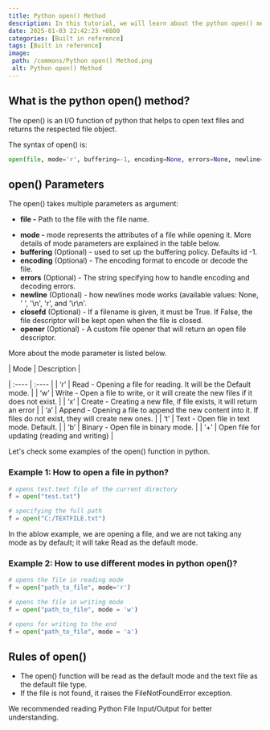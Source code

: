 ```yaml
---
title: Python open() Method
description: In this tutorial, we will learn about the python open() method and its uses.
date: 2025-01-03 22:42:23 +0800
categories: [Built in reference]
tags: [Built in reference]
image:
 path: /commons/Python open() Method.png
 alt: Python open() Method
---
```


## What is the python open() method?

The open() is an I/O function of python that helps to open text files and returns the respected file object.

The syntax of open() is:

```python
open(file, mode='r', buffering=-1, encoding=None, errors=None, newline=None, closefd=True, opener=None)
```

## open() Parameters

The open() takes multiple parameters as argument:

* **file \-** Path to the file with the file name.  
<script type="text/javascript">
	atOptions = {
		'key' : 'f934c5057f4cfe34762901514605d248',
		'format' : 'iframe',
		'height' : 180,
		'width' : 800,
		'params' : {}
	};
</script>
<script type="text/javascript" src="//www.highperformanceformat.com/f934c5057f4cfe34762901514605d248/invoke.js"></script>
* **mode \-** mode represents the attributes of a file while opening it. More details of mode parameters are explained in the table below.  
* **buffering** (Optional) \- used to set up the buffering policy. Defaults id \-1.  
* **encoding** (Optional) \- The encoding format to encode or decode the file.  
* **errors** (Optional) \- The string specifying how to handle encoding and decoding errors.  
* **newline** (Optional) \- how newlines mode works (available values: None, ' ', '\\n', 'r', and '\\r\\n'.  
* **closefd** (Optional) \- If a filename is given, it must be True. If False, the file descriptor will be kept open when the file is closed.  
* **opener** (Optional) \- A custom file opener that will return an open file descriptor.  
    
    
    
    
    
    
    
    
    
    
    
    
  


More about the mode parameter is listed below.

| Mode | Description |
<script type="text/javascript">
	atOptions = {
		'key' : 'f934c5057f4cfe34762901514605d248',
		'format' : 'iframe',
		'height' : 180,
		'width' : 800,
		'params' : {}
	};
</script>
<script type="text/javascript" src="//www.highperformanceformat.com/f934c5057f4cfe34762901514605d248/invoke.js"></script>
| :---- | :---- |
| ‘r’ | Read \- Opening a file for reading. It will be the Default mode.  |
| ‘w’ | Write \- Open a file to write, or it will create the new files if it does not exist. |
| ‘x’ | Create \- Creating a new file, if file exists, it will return an error |
| ‘a’ | Append \- Opening a file to append the new content into it. If files do not exist, they will create new ones. |
| ‘t’ | Text \- Open file in text mode. Default. |
| ‘b’ | Binary \- Open file in binary mode. |
| ‘+’ | Open file for updating (reading and writing) |

Let's check some examples of the open() function in python.

### Example 1: How to open a file in python?

```python
# opens test.text file of the current directory
f = open("test.txt")

# specifying the full path
f = open("C:/TEXTFILE.txt")

```

In the ablow example, we are opening a file, and we are not taking any mode as by default; it will take Read as the default mode.

### Example 2: How to use different modes in python open()?

```python
# opens the file in reading mode
f = open("path_to_file", mode='r')

# opens the file in writing mode 
f = open("path_to_file", mode = 'w')

# opens for writing to the end 
f = open("path_to_file", mode = 'a')

```

## Rules of open()

* The open() function will be read as the default mode and the text file as the default file type.  
* If the file is not found, it raises the FileNotFoundError exception.

<script type="text/javascript">
	atOptions = {
		'key' : 'f934c5057f4cfe34762901514605d248',
		'format' : 'iframe',
		'height' : 180,
		'width' : 800,
		'params' : {}
	};
</script>
<script type="text/javascript" src="//www.highperformanceformat.com/f934c5057f4cfe34762901514605d248/invoke.js"></script>
We recommended reading Python File Input/Output for better understanding.